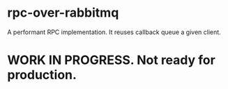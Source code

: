 # rpc-over-rabbitmq
A performant RPC implementation. It reuses callback queue a given client.

# WORK IN PROGRESS. Not ready for production.
